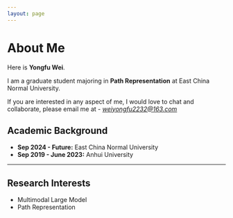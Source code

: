 ```yaml
---
layout: page
---
```


# About Me

<!-- <img src="https://caihanlin.com/caihanlin.jpg" class="floatpic" width="360" height="480"> -->

Here is **Yongfu Wei**.

I am a graduate student majoring in **Path Representation** at East China Normal University. 

If you are interested in any aspect of me, I would love to chat and collaborate, please email me at - *weiyongfu2232@163.com*

## Academic Background

- **Sep 2024 - Future:** East China Normal University
- **Sep 2019 - June 2023:** Anhui University 


---

## Research Interests

- Multimodal Large Model
- Path Representation



